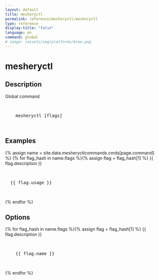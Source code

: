 ```yaml
---
layout: default
title: mesheryctl
permalink: reference/mesheryctl/mesheryctl
type: reference
display-title: "false"
language: en
command: global
# image: /assets/img/platforms/brew.png
---
```


<!-- Copy this template to create individual doc pages for each mesheryctl commands -->

<!-- Name of the command -->
# mesheryctl 

## Description
Global command
<br/>

<!-- Basic usage of the command -->
<pre class="codeblock-pre">
  <div class="codeblock">
    mesheryctl [flags]
  </div>
</pre>

## Examples

{% assign name = site.data.mesheryctlcommands.cmds[page.command] %}
{% for flag_hash in name.flags %}{% assign flag = flag_hash[1] %}
{{ flag.description }}
<pre class="codeblock-pre">
  <div class="codeblock">
  {{ flag.usage }}
  </div>
</pre>
{% endfor %}
<br/>


<!-- Options/Flags available in this command -->
## Options

{% for flag_hash in name.flags %}{% assign flag = flag_hash[1] %}
{{ flag.description }}
<pre class="codeblock-pre">
  <div class="codeblock">
    {{ flag.name }}
  </div>
</pre>
{% endfor %}
<br/>

